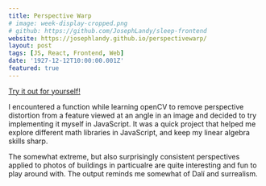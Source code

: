 ```yaml
---
title: Perspective Warp
# image: week-display-cropped.png
# github: https://github.com/JosephLandy/sleep-frontend
website: https://josephlandy.github.io/perspectivewarp/
layout: post
tags: [JS, React, Frontend, Web]
date: '1927-12-12T10:00:00.001Z'
featured: true
---
```


[Try it out for yourself!](https://josephlandy.github.io/perspectivewarp)

I encountered a function while learning openCV to remove perspective distortion from a feature viewed at an angle in an image and decided to try implementing it myself in JavaScript. It was a quick project that helped me explore different math libraries in JavaScript, and keep my linear algebra skills sharp.

The somewhat extreme, but also surprisingly consistent perspectives applied to photos of buildings in particualre are quite interesting and fun to play around with. The output reminds me somewhat of Dalí and surrealism. 